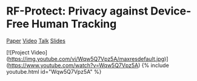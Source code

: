# RF-Protect: Privacy against Device-Free Human Tracking

[Paper](https://deepakv.web.illinois.edu/assets/papers/RFProtect_SIGCOMM22.pdf)
[Video](https://www.youtube.com/watch?v=Wqw5Q7Vpz5A)
[Talk](https://www.youtube.com/watch?v=FO9-graCk-4)
[Slides](https://github.com/ConnectedSystemsLab/rf-protect)

[![Project Video]
(https://img.youtube.com/vi/Wqw5Q7Vpz5A/maxresdefault.jpg)]
(https://www.youtube.com/watch?v=Wqw5Q7Vpz5A)
{% include youtube.html id="Wqw5Q7Vpz5A" %}
